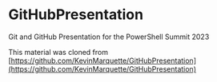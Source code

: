 # GitHubPresentation
Git and GitHub Presentation for the PowerShell Summit 2023

This material was cloned from [https://github.com/KevinMarquette/GitHubPresentation](https://github.com/KevinMarquette/GitHubPresentation)
